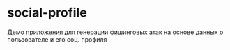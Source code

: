 # social-profile
Демо приложения для генерации фишинговых атак на основе данных о пользователе и его соц. профиля
